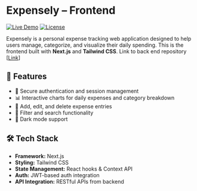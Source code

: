 # Expensely – Frontend

[![Live Demo](https://img.shields.io/badge/Demo-Live-blue)](https://expensely-self.vercel.app/)
[![License](https://img.shields.io/badge/license-MIT-green.svg)](LICENSE)


Expensely is a personal expense tracking web application designed to help users manage, categorize, and visualize their daily spending. This is the frontend built with **Next.js** and **Tailwind CSS**.
Link to back end repository [[Link](https://github.com/n-saji/Expensely)]

## 🚀 Features

- 🔐 Secure authentication and session management
- 📊 Interactive charts for daily expenses and category breakdown
- 💼 Add, edit, and delete expense entries
- 🔎 Filter and search functionality
- 🌙 Dark mode support

## 🛠️ Tech Stack

- **Framework:** Next.js
- **Styling:** Tailwind CSS
- **State Management:** React hooks & Context API
- **Auth:** JWT-based auth integration
- **API Integration:** RESTful APIs from backend
